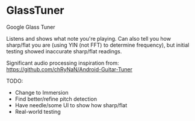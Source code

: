 # GlassTuner
Google Glass Tuner

Listens and shows what note you're playing.
Can also tell you how sharp/flat you are (using YIN (not FFT) to determine frequency), but initial testing showed inaccurate sharp/flat readings.

Significant audio processing inspiration from: https://github.com/chRyNaN/Android-Guitar-Tuner

TODO:
* Change to Immersion
* Find better/refine pitch detection
* Have needle/some UI to show how sharp/flat
* Real-world testing

